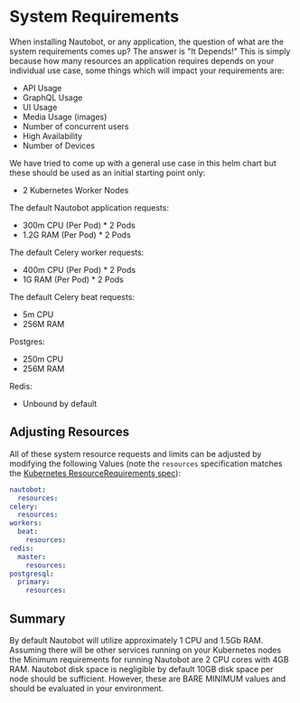 # System Requirements

When installing Nautobot, or any application, the question of what are the system requirements comes up?  The answer is "It Depends!"  This is simply because how many resources an application requires depends on your individual use case, some things which will impact your requirements are:

* API Usage
* GraphQL Usage
* UI Usage
* Media Usage (images)
* Number of concurrent users
* High Availability
* Number of Devices

We have tried to come up with a general use case in this helm chart but these should be used as an initial starting point only:

* 2 Kubernetes Worker Nodes

The default Nautobot application requests:

* 300m CPU (Per Pod) * 2 Pods
* 1.2G RAM (Per Pod) * 2 Pods

The default Celery worker requests:

* 400m CPU (Per Pod) * 2 Pods
* 1G RAM (Per Pod) * 2 Pods

The default Celery beat requests:

* 5m CPU
* 256M RAM

Postgres:

* 250m CPU
* 256M RAM

Redis:

* Unbound by default

## Adjusting Resources

All of these system resource requests and limits can be adjusted by modifying the following Values (note the `resources` specification matches the [Kubernetes ResourceRequirements spec](https://kubernetes.io/docs/reference/generated/kubernetes-api/v1.24/#resourcerequirements-v1-core)):

```yaml
nautobot:
  resources:
celery:
  resources:
workers:
  beat:
    resources:
redis:
  master:
    resources:
postgresql:
  primary:
    resources:
```

## Summary

By default Nautobot will utilize approximately 1 CPU and 1.5Gb RAM.  Assuming there will be other services running on your Kubernetes nodes the Minimum requirements for running Nautobot are 2 CPU cores with 4GB RAM.  Nautobot disk space is negligible by default 10GB disk space per node should be sufficient.  However, these are BARE MINIMUM values and should be evaluated in your environment.
